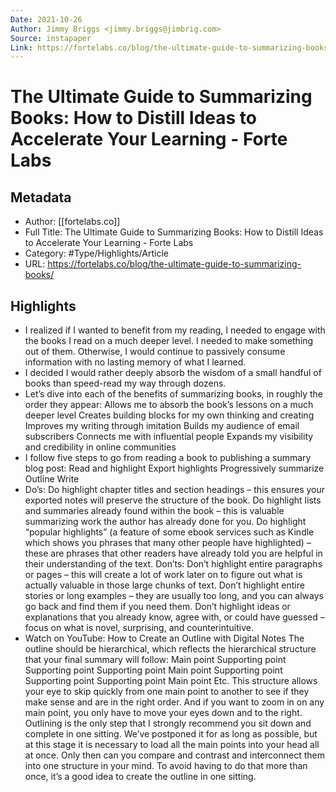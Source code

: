 ```yaml
---
Date: 2021-10-26
Author: Jimmy Briggs <jimmy.briggs@jimbrig.com>
Source: instapaper
Link: https://fortelabs.co/blog/the-ultimate-guide-to-summarizing-books/
---
```

# The Ultimate Guide to Summarizing Books: How to Distill Ideas to Accelerate Your Learning - Forte Labs

## Metadata
- Author: [[fortelabs.co]]
- Full Title: The Ultimate Guide to Summarizing Books: How to Distill Ideas to Accelerate Your Learning - Forte Labs
- Category: #Type/Highlights/Article
- URL: https://fortelabs.co/blog/the-ultimate-guide-to-summarizing-books/

## Highlights
- I realized if I wanted to benefit from my reading, I needed to engage with the books I read on a much deeper level. I needed to make something out of them. Otherwise, I would continue to passively consume information with no lasting memory of what I learned.
- I decided I would rather deeply absorb the wisdom of a small handful of books than speed-read my way through dozens.
- Let’s dive into each of the benefits of summarizing books, in roughly the order they appear:
  Allows me to absorb the book’s lessons on a much deeper level
  Creates building blocks for my own thinking and creating
  Improves my writing through imitation
  Builds my audience of email subscribers
  Connects me with influential people
  Expands my visibility and credibility in online communities
- I follow five steps to go from reading a book to publishing a summary blog post:
  Read and highlight
  Export highlights
  Progressively summarize
  Outline
  Write
- Do’s:
  Do highlight chapter titles and section headings – this ensures your exported notes will preserve the structure of the book.
  Do highlight lists and summaries already found within the book – this is valuable summarizing work the author has already done for you.
  Do highlight “popular highlights” (a feature of some ebook services such as Kindle which shows you phrases that many other people have highlighted) – these are phrases that other readers have already told you are helpful in their understanding of the text.
  Don’ts:
  Don’t highlight entire paragraphs or pages – this will create a lot of work later on to figure out what is actually valuable in those large chunks of text.
  Don’t highlight entire stories or long examples – they are usually too long, and you can always go back and find them if you need them.
  Don’t highlight ideas or explanations that you already know, agree with, or could have guessed – focus on what is novel, surprising, and counterintuitive.
- Watch on YouTube: How to Create an Outline with Digital Notes
  The outline should be hierarchical, which reflects the hierarchical structure that your final summary will follow:
  Main point
  Supporting point
  Supporting point
  Supporting point
  Main point
  Supporting point
  Supporting point
  Supporting point
  Main point
  Etc.
  This structure allows your eye to skip quickly from one main point to another to see if they make sense and are in the right order. And if you want to zoom in on any main point, you only have to move your eyes down and to the right.
  Outlining is the only step that I strongly recommend you sit down and complete in one sitting. We’ve postponed it for as long as possible, but at this stage it is necessary to load all the main points into your head all at once. Only then can you compare and contrast and interconnect them into one structure in your mind. To avoid having to do that more than once, it’s a good idea to create the outline in one sitting.
